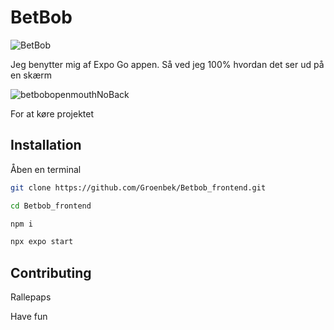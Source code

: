 # BetBob

![BetBob](https://github.com/BetBob/Betbob_frontend/assets/56868405/3c4b313e-c481-4f7f-b039-15d47c28ae03)

Jeg benytter mig af Expo Go appen. Så ved jeg 100% hvordan det ser ud på en skærm

![betbobopenmouthNoBack](https://github.com/BetBob/Betbob_frontend/assets/56868405/59e6698d-b984-4373-92a9-16c4f214076e)

For at køre projektet

## Installation

Åben en terminal

```bash
git clone https://github.com/Groenbek/Betbob_frontend.git
```

```bash
cd Betbob_frontend
```

```bash
npm i
```

```bash
npx expo start
```

## Contributing

Rallepaps


Have fun
